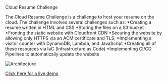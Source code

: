 Cloud Resume Challenge

The Cloud Resume Challenge is a challenge to host your resume on the cloud. The challenge involves several challenges such as:
*Creating a resume written in HTML and CSS
*Storing the files on a S3 bucket
*Fronting the static website with Cloudfront CDN
*Securing the website by allowing only HTTPS via an ACM certificate and TLS,
*Implementing a visitor counter with DynamoDB, Lambda, and JavaScript
*Creating all of these resources via IaC (Infrastructure as Code)
*Implementing CI/CD Pipelines to automatically update the website

![Architecture](https://github.com/Logan-Leffeler/aws-cloud-resume-challenge/blob/main/Cloud-Resume-Architecture.drawio.png?raw=true)


[Click here for a live demo](https://resume.logan-leffeler.com)